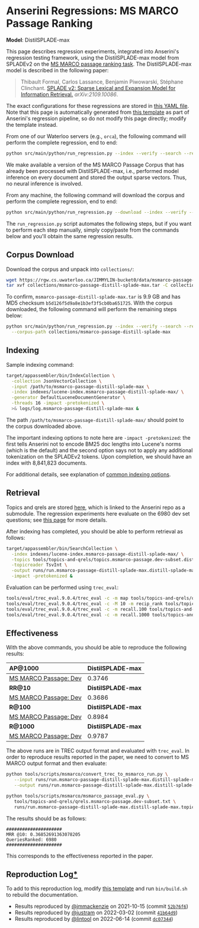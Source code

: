 # Anserini Regressions: MS MARCO Passage Ranking

**Model**: DistilSPLADE-max

This page describes regression experiments, integrated into Anserini's regression testing framework, using the DistilSPLADE-max model from SPLADEv2 on the [MS MARCO passage ranking task](https://github.com/microsoft/MSMARCO-Passage-Ranking).
The DistilSPLADE-max model is described in the following paper:

> Thibault Formal, Carlos Lassance, Benjamin Piwowarski, Stéphane Clinchant. [SPLADE v2: Sparse Lexical and Expansion Model for Information Retrieval.](https://arxiv.org/abs/2109.10086) _arXiv:2109.10086_.

The exact configurations for these regressions are stored in [this YAML file](../../src/main/resources/regression/msmarco-passage-distill-splade-max.yaml).
Note that this page is automatically generated from [this template](../../src/main/resources/docgen/templates/msmarco-passage-distill-splade-max.template) as part of Anserini's regression pipeline, so do not modify this page directly; modify the template instead.

From one of our Waterloo servers (e.g., `orca`), the following command will perform the complete regression, end to end:

```bash
python src/main/python/run_regression.py --index --verify --search --regression msmarco-passage-distill-splade-max
```

We make available a version of the MS MARCO Passage Corpus that has already been processed with DistilSPLADE-max, i.e., performed model inference on every document and stored the output sparse vectors.
Thus, no neural inference is involved.

From any machine, the following command will download the corpus and perform the complete regression, end to end:

```bash
python src/main/python/run_regression.py --download --index --verify --search --regression msmarco-passage-distill-splade-max
```

The `run_regression.py` script automates the following steps, but if you want to perform each step manually, simply copy/paste from the commands below and you'll obtain the same regression results.

## Corpus Download

Download the corpus and unpack into `collections/`:

```bash
wget https://rgw.cs.uwaterloo.ca/JIMMYLIN-bucket0/data/msmarco-passage-distill-splade-max.tar -P collections/
tar xvf collections/msmarco-passage-distill-splade-max.tar -C collections/
```

To confirm, `msmarco-passage-distill-splade-max.tar` is 9.9 GB and has MD5 checksum `b5d126f5d9a8e1b3ef3f5cb0ba651725`.
With the corpus downloaded, the following command will perform the remaining steps below:

```bash
python src/main/python/run_regression.py --index --verify --search --regression msmarco-passage-distill-splade-max \
  --corpus-path collections/msmarco-passage-distill-splade-max
```

## Indexing

Sample indexing command:

```bash
target/appassembler/bin/IndexCollection \
  -collection JsonVectorCollection \
  -input /path/to/msmarco-passage-distill-splade-max \
  -index indexes/lucene-index.msmarco-passage-distill-splade-max/ \
  -generator DefaultLuceneDocumentGenerator \
  -threads 16 -impact -pretokenized \
  >& logs/log.msmarco-passage-distill-splade-max &
```

The path `/path/to/msmarco-passage-distill-splade-max/` should point to the corpus downloaded above.

The important indexing options to note here are `-impact -pretokenized`: the first tells Anserini not to encode BM25 doc lengths into Lucene's norms (which is the default) and the second option says not to apply any additional tokenization on the SPLADEv2 tokens.
Upon completion, we should have an index with 8,841,823 documents.

For additional details, see explanation of [common indexing options](common-indexing-options.md).

## Retrieval

Topics and qrels are stored [here](https://github.com/castorini/anserini-tools/tree/master/topics-and-qrels), which is linked to the Anserini repo as a submodule.
The regression experiments here evaluate on the 6980 dev set questions; see [this page](experiments-msmarco-passage.md) for more details.

After indexing has completed, you should be able to perform retrieval as follows:

```bash
target/appassembler/bin/SearchCollection \
  -index indexes/lucene-index.msmarco-passage-distill-splade-max/ \
  -topics tools/topics-and-qrels/topics.msmarco-passage.dev-subset.distill-splade-max.tsv.gz \
  -topicreader TsvInt \
  -output runs/run.msmarco-passage-distill-splade-max.distill-splade-max.topics.msmarco-passage.dev-subset.distill-splade-max.txt \
  -impact -pretokenized &
```

Evaluation can be performed using `trec_eval`:

```bash
tools/eval/trec_eval.9.0.4/trec_eval -c -m map tools/topics-and-qrels/qrels.msmarco-passage.dev-subset.txt runs/run.msmarco-passage-distill-splade-max.distill-splade-max.topics.msmarco-passage.dev-subset.distill-splade-max.txt
tools/eval/trec_eval.9.0.4/trec_eval -c -M 10 -m recip_rank tools/topics-and-qrels/qrels.msmarco-passage.dev-subset.txt runs/run.msmarco-passage-distill-splade-max.distill-splade-max.topics.msmarco-passage.dev-subset.distill-splade-max.txt
tools/eval/trec_eval.9.0.4/trec_eval -c -m recall.100 tools/topics-and-qrels/qrels.msmarco-passage.dev-subset.txt runs/run.msmarco-passage-distill-splade-max.distill-splade-max.topics.msmarco-passage.dev-subset.distill-splade-max.txt
tools/eval/trec_eval.9.0.4/trec_eval -c -m recall.1000 tools/topics-and-qrels/qrels.msmarco-passage.dev-subset.txt runs/run.msmarco-passage-distill-splade-max.distill-splade-max.topics.msmarco-passage.dev-subset.distill-splade-max.txt
```

## Effectiveness

With the above commands, you should be able to reproduce the following results:

| **AP@1000**                                                                                                  | **DistilSPLADE-max**|
|:-------------------------------------------------------------------------------------------------------------|-----------|
| [MS MARCO Passage: Dev](https://github.com/microsoft/MSMARCO-Passage-Ranking)                                | 0.3746    |
| **RR@10**                                                                                                    | **DistilSPLADE-max**|
| [MS MARCO Passage: Dev](https://github.com/microsoft/MSMARCO-Passage-Ranking)                                | 0.3686    |
| **R@100**                                                                                                    | **DistilSPLADE-max**|
| [MS MARCO Passage: Dev](https://github.com/microsoft/MSMARCO-Passage-Ranking)                                | 0.8984    |
| **R@1000**                                                                                                   | **DistilSPLADE-max**|
| [MS MARCO Passage: Dev](https://github.com/microsoft/MSMARCO-Passage-Ranking)                                | 0.9787    |

The above runs are in TREC output format and evaluated with `trec_eval`.
In order to reproduce results reported in the paper, we need to convert to MS MARCO output format and then evaluate:

```bash
python tools/scripts/msmarco/convert_trec_to_msmarco_run.py \
   --input runs/run.msmarco-passage-distill-splade-max.distill-splade-max.topics.msmarco-passage.dev-subset.distill-splade-max.txt \
   --output runs/run.msmarco-passage-distill-splade-max.distill-splade-max.topics.msmarco-passage.dev-subset.distill-splade-max.tsv --quiet

python tools/scripts/msmarco/msmarco_passage_eval.py \
   tools/topics-and-qrels/qrels.msmarco-passage.dev-subset.txt \
   runs/run.msmarco-passage-distill-splade-max.distill-splade-max.topics.msmarco-passage.dev-subset.distill-splade-max.tsv
```

The results should be as follows:

```
#####################
MRR @10: 0.36852691363078205
QueriesRanked: 6980
#####################
```

This corresponds to the effectiveness reported in the paper.

## Reproduction Log[*](reproducibility.md)

To add to this reproduction log, modify [this template](../../src/main/resources/docgen/templates/msmarco-passage-distill-splade-max.template) and run `bin/build.sh` to rebuild the documentation.

+ Results reproduced by [@jmmackenzie](https://github.com/jmmackenzie) on 2021-10-15 (commit [`52b76f6`](https://github.com/castorini/anserini/commit/52b76f63b163036e8fad1a6e1b10b431b4ddd06c))
+ Results reproduced by [@justram](https://github.com/justram) on 2022-03-02 (commit [`41b64d9`](https://github.com/castorini/anserini/commit/41b65d9fcb82d787faf4ca937f81faca82ead8c2))
+ Results reproduced by [@lintool](https://github.com/lintool) on 2022-06-14 (commit [`dc07344`](https://github.com/castorini/anserini/commit/dc073447c8a0c07b53d979c49bf1e2e018200508))
